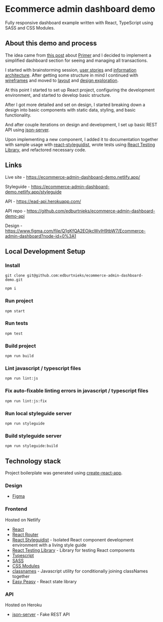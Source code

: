 # Ecommerce admin dashboard demo

Fully responsive dashboard example written with React, TypeScript using SASS and CSS Modules.

## About this demo and process

The idea came from [this post](https://techcrunch.com/2020/05/11/primer/?guccounter=1) about [Primer](https://primer.io/) and I decided to implement a simplified dashboard section for seeing and managing all transactions.

I started with brainstorming session, [user stories](https://www.figma.com/file/Q1gKfQA2EOjkcWvlH9tbW7/Ecommerce-admin-dashboard?node-id=25%3A67) and [information architecture](https://www.figma.com/file/Q1gKfQA2EOjkcWvlH9tbW7/Ecommerce-admin-dashboard?node-id=25%3A67). After getting some structure in mind I continued with [wireframes](https://www.figma.com/file/Q1gKfQA2EOjkcWvlH9tbW7/Ecommerce-admin-dashboard?node-id=39%3A0) and moved to [layout](https://www.figma.com/file/Q1gKfQA2EOjkcWvlH9tbW7/Ecommerce-admin-dashboard?node-id=47%3A0) and [design exploration](https://www.figma.com/file/Q1gKfQA2EOjkcWvlH9tbW7/Ecommerce-admin-dashboard?node-id=54%3A833).

At this point I started to set up React project, configuring the development environment, and started to develop basic structure.

After I got more detailed and set on design, I started breaking down a design into basic components with static data, styling, and basic functionality.

And after couple iterations on design and development, I set up basic REST API using [json-server](https://github.com/typicode/json-server).

Upon implementing a new component, I added it to documentation together with sample usage with [react-styleguidist](https://react-styleguidist.js.org/), wrote tests using [React Testing Library](https://testing-library.com/docs/react-testing-library/intro), and refactored necessary code.

## Links

Live site - https://ecommerce-admin-dashboard-demo.netlify.app/

Styleguide - https://ecommerce-admin-dashboard-demo.netlify.app/styleguide

API - https://ead-api.herokuapp.com/

API repo - https://github.com/edburtnieks/ecommerce-admin-dashboard-demo-api

Design - https://www.figma.com/file/Q1gKfQA2EOjkcWvlH9tbW7/Ecommerce-admin-dashboard?node-id=0%3A1

## Local Development Setup

### Install

`git clone git@github.com:edburtnieks/ecommerce-admin-dashboard-demo.git`

`npm i`

### Run project

`npm start`

### Run tests

`npm test`

### Build project

`npm run build`

### Lint javascript / typescript files

`npm run lint:js`

### Fix auto-fixable linting errors in javascript / typescript files

`npm run lint:js:fix`

### Run local styleguide server

`npm run styleguide`

### Build styleguide server

`npm run styleguide:build`

## Technology stack

Project boilerplate was generated using [create-react-app](https://create-react-app.dev/).

### Design

- [Figma](https://www.figma.com/)

### Frontend

Hosted on Netlify

- [React](https://reactjs.org/)
- [React Router](https://reacttraining.com/react-router/web/guides/quick-start)
- [React Styleguidist](https://react-styleguidist.js.org/) - Isolated React component development environment with a living style guide
- [React Testing Library](https://testing-library.com/docs/react-testing-library/intro) - Library for testing React components
- [Typescript](https://www.typescriptlang.org/)
- [SASS](https://sass-lang.com/)
- [CSS Modules](https://github.com/css-modules/css-modules)
- [classnames](https://github.com/JedWatson/classnames) - Javascript utility for conditionally joining classNames together
- [Easy Peasy](https://easy-peasy.now.sh/) - React state library

### API

Hosted on Heroku

- [json-server](https://github.com/typicode/json-server) - Fake REST API
